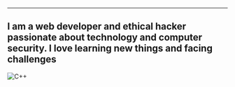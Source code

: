 -------------------------------------------------------------------------------------------------------------------------------------------
I am a web developer and ethical hacker passionate about technology and computer security. I love learning new things and facing challenges
-------------------------------------------------------------------------------------------------------------------------------------------
![C++](https://icons8.com/icon/7auNjcbYzj5E/c%2B%2B)
